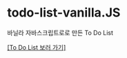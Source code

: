 # todo-list-vanilla.JS
바닐라 자바스크립트로로 만든 To Do List

[[To Do List 보러 가기]](https://jaharim.github.io/todo-list-vanilla.JS/)
